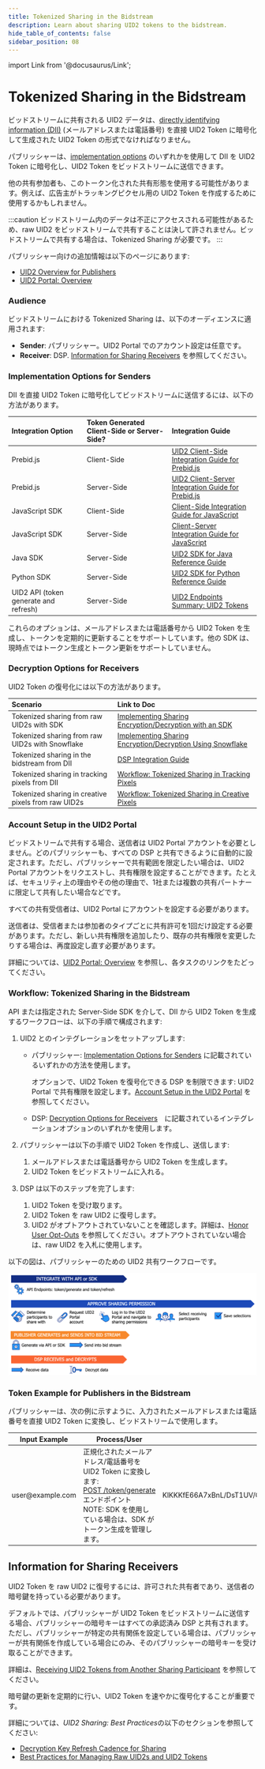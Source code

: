 ```yaml
---
title: Tokenized Sharing in the Bidstream
description: Learn about sharing UID2 tokens to the bidstream.
hide_table_of_contents: false
sidebar_position: 08
---
```


import Link from '@docusaurus/Link';

# Tokenized Sharing in the Bidstream

ビッドストリームに共有される UID2 データは、[directly identifying information (DII)](../ref-info/glossary-uid.md#gl-dii) (メールアドレスまたは電話番号) を直接 UID2 Token に暗号化して生成された UID2 Token の形式でなければなりません。

パブリッシャーは、[implementation options](#implementation-options-for-senders) のいずれかを使用して DII を UID2 Token に暗号化し、UID2 Token をビッドストリームに送信できます。

他の共有参加者も、このトークン化された共有形態を使用する可能性があります。例えば、広告主がトラッキングピクセル用の UID2 Token を作成するために使用するかもしれません。

:::caution
ビッドストリーム内のデータは不正にアクセスされる可能性があるため、raw UID2 をビッドストリームで共有することは決して許されません。ビッドストリームで共有する場合は、Tokenized Sharing が必要です。
:::

パブリッシャー向けの追加情報は以下のページにあります:
- [UID2 Overview for Publishers](../overviews/overview-publishers.md)
- [UID2 Portal: Overview](../portal/portal-overview.md)

### Audience

ビッドストリームにおける Tokenized Sharing は、以下のオーディエンスに適用されます:

- **Sender**: パブリッシャー。UID2 Portal でのアカウント設定は任意です。
- **Receiver**: DSP. [Information for Sharing Receivers](#information-for-sharing-receivers) を参照してください。

### Implementation Options for Senders

DII を直接 UID2 Token に暗号化してビッドストリームに送信するには、以下の方法があります。

| Integration Option | Token Generated Client-Side or Server-Side? | Integration Guide |
| :--- | :--- | :--- |
| Prebid.js | Client-Side | [UID2 Client-Side Integration Guide for Prebid.js](../guides/integration-prebid-client-side.md) |
| Prebid.js | Server-Side | [UID2 Client-Server Integration Guide for Prebid.js](../guides/integration-prebid-server-side.md) |
| JavaScript SDK | Client-Side | [Client-Side Integration Guide for JavaScript](../guides/publisher-client-side.md) |
| JavaScript SDK | Server-Side | [Client-Server Integration Guide for JavaScript](../guides/integration-javascript-server-side.md) |
| Java SDK | Server-Side | [UID2 SDK for Java Reference Guide](../sdks/uid2-sdk-ref-java.md) |
| Python SDK | Server-Side | [UID2 SDK for Python Reference Guide](../sdks/uid2-sdk-ref-python.md) |
| UID2 API (token generate and refresh) | Server-Side | [UID2 Endpoints Summary: UID2 Tokens](../endpoints/summary-endpoints.md#uid2-tokens) | 

これらのオプションは、メールアドレスまたは電話番号から UID2 Token を生成し、トークンを定期的に更新することをサポートしています。他の SDK は、現時点ではトークン生成とトークン更新をサポートしていません。

### Decryption Options for Receivers

UID2 Token の復号化には以下の方法があります。

   | Scenario | Link to Doc |
   | :--- | :--- |
   | Tokenized sharing from raw UID2s with SDK | [Implementing Sharing Encryption/Decryption with an SDK](sharing-tokenized-from-raw.md#implementing-sharing-encryptiondecryption-with-an-sdk) |
   | Tokenized sharing from raw UID2s with Snowflake | [Implementing Sharing Encryption/Decryption Using Snowflake](sharing-tokenized-from-raw.md#implementing-sharing-encryptiondecryption-using-snowflake) |
   | Tokenized sharing in the bidstream from DII | [DSP Integration Guide](../guides/dsp-guide.md) |
   | Tokenized sharing in tracking pixels from DII | [Workflow: Tokenized Sharing in Tracking Pixels](sharing-tokenized-from-data-pixel.md#workflow-tokenized-sharing-in-tracking-pixels) |
   | Tokenized sharing in creative pixels from raw UID2s | [Workflow: Tokenized Sharing in Creative Pixels](sharing-tokenized-from-data-pixel.md#workflow-tokenized-sharing-in-creative-pixels) |

### Account Setup in the UID2 Portal

ビッドストリームで共有する場合、送信者は UID2 Portal アカウントを必要としません。どのパブリッシャーも、すべての DSP と共有できるように自動的に設定されます。ただし、パブリッシャーで共有範囲を限定したい場合は、UID2 Portal アカウントをリクエストし、共有権限を設定することができます。たとえば、セキュリティ上の理由やその他の理由で、1社または複数の共有パートナーに限定して共有したい場合などです。

すべての共有受信者は、UID2 Portal にアカウントを設定する必要があります。

送信者は、受信者または参加者のタイプごとに共有許可を1回だけ設定する必要があります。ただし、新しい共有権限を追加したり、既存の共有権限を変更したりする場合は、再度設定し直す必要があります。

詳細については、[UID2 Portal: Overview](../portal/portal-overview.md) を参照し、各タスクのリンクをたどってください。

### Workflow: Tokenized Sharing in the Bidstream

API または指定された Server-Side SDK を介して、DII から UID2 Token を生成するワークフローは、以下の手順で構成されます:

1. UID2 とのインテグレーションをセットアップします:

   - パブリッシャー: [Implementation Options for Senders](#implementation-options-for-senders) に記載されているいずれかの方法を使用します。

     オプションで、UID2 Token を復号化できる DSP を制限できます: UID2 Portal で共有権限を設定します。[Account Setup in the UID2 Portal](#account-setup-in-the-uid2-portal) を参照してください。
   - DSP: [Decryption Options for Receivers](#decryption-options-for-receivers)　に記載されているインテグレーションオプションのいずれかを使用します。

1. パブリッシャーは以下の手順で UID2 Token を作成し、送信します:

   1. メールアドレスまたは電話番号から UID2 Token を生成します。
   1. UID2 Token をビッドストリームに入れる。

1. DSP は以下のステップを完了します:

   1. UID2 Token を受け取ります。
   1. UID2 Token を raw UID2 に復号します。
   1. UID2 がオプトアウトされていないことを確認します。詳細は、[Honor User Opt-Outs](../guides/dsp-guide.md#honor-user-opt-outs) を参照してください。オプトアウトされていない場合は、raw UID2 を入札に使用します。

以下の図は、パブリッシャーのための UID2 共有ワークフローです。

![UID2 Sharing Permission Integration Workflow for publishers](images/UID2_Sharing_Diagram_Integrate_SDK_Bid_Stream.png)

### Token Example for Publishers in the Bidstream

パブリッシャーは、次の例に示すように、入力されたメールアドレスまたは電話番号を直接 UID2 Token に変換し、ビッドストリームで使用します。

<table>
<colgroup>
    <col style={{
      width: "30%"
    }} />
    <col style={{
      width: "40%"
    }} />
    <col style={{
      width: "30%"
    }} />
   
  </colgroup>
<thead>
<tr>
<th>Input Example</th>
<th>Process/User</th>
<th >Result</th>
</tr>
</thead>
<tbody>
<tr>
<td>user@example.com</td>
<td>正規化されたメールアドレス/電話番号を UID2 Token に変換します:<br/><a href="../endpoints/post-token-generate">POST&nbsp;/token/generate</a> エンドポイント<br/>NOTE: SDK を使用している場合は、SDK がトークン生成を管理します。</td>
<td style={{
  wordBreak: "break-all"
}}>KlKKKfE66A7xBnL/DsT1UV/Q+V/r3xwKL89Wp7hpNllxmNkPaF8vdzenDvfoatn6sSXbFf5DfW9wwbdDwMnnOVpPxojkb8KYSGUte/FLSHtg4CLKMX52UPRV7H9UbWYvXgXC4PaVrGp/Jl5zaxPIDbAW0chULHxS+3zQCiiwHbIHshM+oJ==</td>
</tr>
</tbody>
</table>

## Information for Sharing Receivers

UID2 Token を raw UID2 に復号するには、許可された共有者であり、送信者の暗号鍵を持っている必要があります。

デフォルトでは、パブリッシャーが UID2 Token をビッドストリームに送信する場合、パブリッシャーの暗号キーはすべての承認済み DSP と共有されます。ただし、パブリッシャーが特定の共有関係を設定している場合は、パブリッシャーが共有関係を作成している場合にのみ、そのパブリッシャーの暗号キーを受け取ることができます。

詳細は、[Receiving UID2 Tokens from Another Sharing Participant](sharing-tokenized-overview.md#receiving-uid2-tokens-from-another-sharing-participant) を参照してください。

暗号鍵の更新を定期的に行い、UID2 Token を速やかに復号化することが重要です。

詳細については、*UID2 Sharing: Best Practices*の以下のセクションを参照してください:

- [Decryption Key Refresh Cadence for Sharing](sharing-best-practices.md#decryption-key-refresh-cadence-for-sharing)
- [Best Practices for Managing Raw UID2s and UID2 Tokens](sharing-best-practices.md#best-practices-for-managing-raw-uid2s-and-uid2-tokens)
